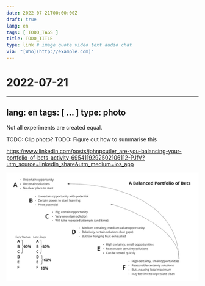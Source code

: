 ```yaml
---
date: 2022-07-21T00:00:00Z
draft: true
lang: en
tags: [ TODO_TAGS ]
title: TODO_TITLE
type: link # image quote video text audio chat
via: "[Who](http://example.com)"
---
```

# 2022-07-21




---
lang: en
tags: [ ... ]
type: photo
---


Not all experiments are created equal.


TODO: Clip photo?
TODO: Figure out how to summarise this


<https://www.linkedin.com/posts/johnpcutler_are-you-balancing-your-portfolio-of-bets-activity-6954119292502106112-PJfV?utm_source=linkedin_share&utm_medium=ios_app>

![](2022-07-21.jpeg)

